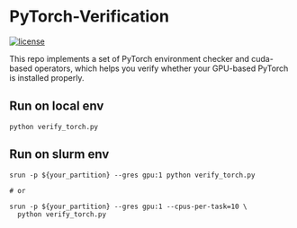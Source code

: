 # PyTorch-Verification

[![license](https://img.shields.io/github/license/BAI-Yeqi/PyTorch-Verification.svg)](https://github.com/BAI-Yeqi/PyTorch-Verification/blob/master/LICENSE)


This repo implements a set of PyTorch environment checker and cuda-based operators, which helps you verify whether your GPU-based PyTorch is installed properly.

## Run on local env
```
python verify_torch.py
```

## Run on slurm env
```
srun -p ${your_partition} --gres gpu:1 python verify_torch.py

# or

srun -p ${your_partition} --gres gpu:1 --cpus-per-task=10 \
  python verify_torch.py
```
